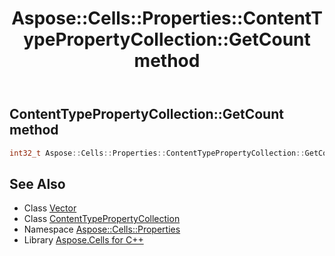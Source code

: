 ﻿---
title: Aspose::Cells::Properties::ContentTypePropertyCollection::GetCount method
linktitle: GetCount
second_title: Aspose.Cells for C++ API Reference
description: 'How to use GetCount method of Aspose::Cells::Properties::ContentTypePropertyCollection class in C++.'
type: docs
weight: 800
url: /cpp/aspose.cells.properties/contenttypepropertycollection/getcount/
---
## ContentTypePropertyCollection::GetCount method




```cpp
int32_t Aspose::Cells::Properties::ContentTypePropertyCollection::GetCount()
```

## See Also

* Class [Vector](../../../aspose.cells/vector/)
* Class [ContentTypePropertyCollection](../)
* Namespace [Aspose::Cells::Properties](../../)
* Library [Aspose.Cells for C++](../../../)

